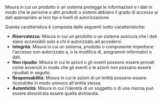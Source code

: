 Misura in cui un prodotto o un sistema protegge le informazioni e i dati in modo che le persone o altri prodotti o sistemi abbiano il grado di accesso ai dati appropriato ai loro tipi e livelli di autorizzazione. 

Questa caratteristica è composta dalle seguenti sotto-caratteristiche:
- **Riservatezza**: Misura in cui un prodotto o un sistema assicura che i dati siano accessibili solo a chi è autorizzato ad accedervi.
- **Integrità**: Misura in cui un sistema, prodotto o componente impedisce l'accesso non autorizzato a, o la modifica di, programmi informatici o dati.
- **Non ripudio**: Misura in cui le azioni o gli eventi possono essere provati come avvenuti in modo che gli eventi o le azioni non possano essere ripudiati in seguito.
- **Responsabilità**: Misura in cui le azioni di un'entità possono essere ricondotte in modo univoco all'entità stessa.
- **Autenticità**: Misura in cui l'identità di un soggetto o di una risorsa può essere dimostrata essere quella dichiarata.
